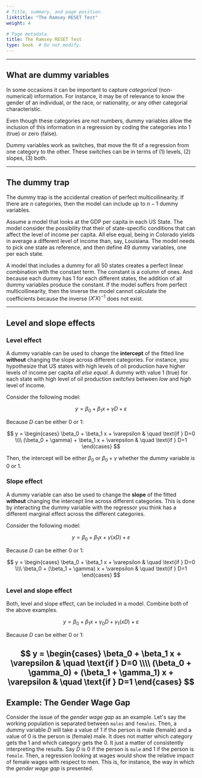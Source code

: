 ```yaml
---
# Title, summary, and page position.
linktitle: "The Ramsey RESET Test"
weight: 4

# Page metadata.
title: The Ramsey RESET Test
type: book  # Do not modify.
---
```




---

## What are dummy variables

In some occasions it can be important to capture *categorical* (non-numerical) information. For instance, it may be of relevance to know the gender of an individual, or the race, or nationality, or any other categorial characteristic.

Even though these categories are not numbers, dummy variables allow the inclusion of this information in a regression by coding the categories into 1 (true) or zero (false).

Dummy variables work as switches, that move the fit of a regression from one category to the other. These switches can be in terms of (1) levels, (2) slopes, (3) both.

---

## The dummy trap

The dummy trap is the accidental creation of perfect multicollinearity. If there are $n$ categories, then the model can include up to $n-1$ dummy variables.

Assume a model that looks at the GDP per capita in each US State. The model consider the possibility that their of state-specific conditions that can affect the level of income per capita. All else equal, being in Colorado yields in average a different level of income than, say, Louisiana. The model needs to pick one state as reference, and then define 49 dummy variables, one per each state. 

A model that includes a dummy for all 50 states creates a perfect linear combination with the constant term. The constant is a column of ones. And because each dummy has 1 for each different states, the addition of all dummy variables produce the constant. If the model suffers from perfect multicollinearity, then the inverse the model cannot calculate the coefficients because the inverse $(X'X)^{-1}$ does not exist.

---

## Level and slope effects

### Level effect

A dummy variable can be used to change the **intercept** of the fitted line **without** changing the slope across different categories. For instance, you hypothesize that US states with high levels of oil production have higher levels of income per capita *all else equal*. A dummy with value 1 (true) for each state with high level of oil production *switches* between *low* and *high* level of income.

Consider the following model:

$$
y = \beta_0 + \beta_1 x + \gamma D + \varepsilon
$$

Because $D$ can be either 0 or 1:

$$
y =
\begin{cases}
    \beta_0 + \beta_1 x + \varepsilon            & \quad \text{if } D=0 \\\\
    (\beta_0 + \gamma) + \beta_1 x + \varepsilon & \quad \text{if } D=1
\end{cases}
$$

Then, the intercept will be either $\beta_0$ or $\beta_0 + \gamma$ whether the dummy variable is 0 or 1.

### Slope effect

A dummy variable can also be used to change the **slope** of the fitted **without** changing the intercept line across different categories. This is done by interacting the dummy variable with the regressor you think has a different marginal effect across the different categories.

Consider the following model:

$$
y = \beta_0 + \beta_1 x + \gamma (xD) + \varepsilon
$$

Because $D$ can be either 0 or 1:

$$
y =
\begin{cases}
    \beta_0 + \beta_1 x + \varepsilon            & \quad \text{if } D=0 \\\\
    \beta_0 + (\beta_1 + \gamma) x + \varepsilon & \quad \text{if } D=1
\end{cases}
$$

### Level and slope effect

Both, level and slope effect, can be included in a model. Combine both of the above examples.

$$
y = \beta_0 + \beta_1 x + \gamma_0 D + \gamma_1 (xD) + \varepsilon
$$

Because $D$ can be either 0 or 1:

$$
y =
\begin{cases}
    \beta_0 + \beta_1 x + \varepsilon            & \quad \text{if } D=0 \\\\
    (\beta_0 + \gamma_0) + (\beta_1 + \gamma_1) x + \varepsilon & \quad \text{if } D=1
\end{cases}
$$
---

## Example: The Gender Wage Gap

Consider the issue of the *gender wage gap* as an example. Let's say the working population is separated between `males` and `females`. Then, a dummy variable $D$ will take a value of 1 if the person is male (female) and a value of 0 is the person is (female) male. It does not matter which category gets the 1 and which category gets the 0. It just a matter of consistently interpreting the results. Say $D$ is 0 if the person is `male` and 1 if the person is `female`. Then, a regression looking at wages would show the relative impact of female wages with respect to men. This is, for instance, the way in which the *gender wage gap* is presented.

